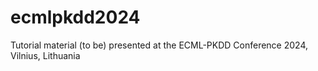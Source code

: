 # ecmlpkdd2024
Tutorial material (to be) presented at the ECML-PKDD Conference 2024, Vilnius, Lithuania

